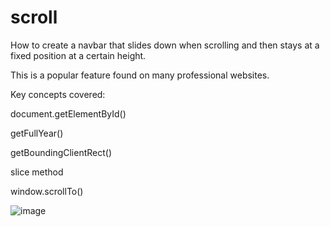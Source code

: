 # scroll
How to create a navbar that slides down when scrolling and then stays at a fixed position at a certain height.

This is a popular feature found on many professional websites.

Key concepts covered:

document.getElementById()

getFullYear()

getBoundingClientRect()

slice method

window.scrollTo()


![image](https://user-images.githubusercontent.com/33463623/161762819-8cc6f511-2f66-4734-aff5-122bc9df61b6.png)


